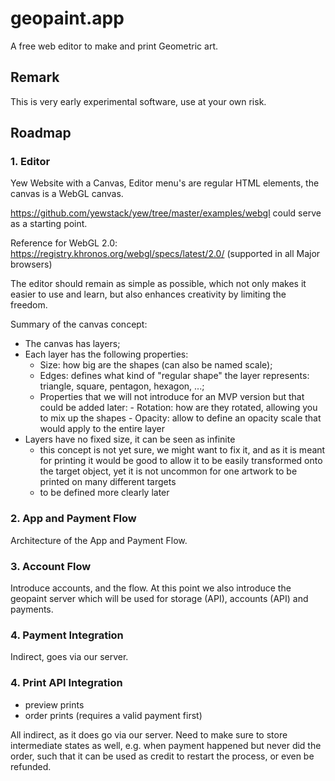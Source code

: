# geopaint.app

A free web editor to make and print Geometric art.

## Remark

This is very early experimental software,
use at your own risk.

## Roadmap

### 1. Editor

Yew Website with a Canvas, Editor menu's are regular HTML elements,
the canvas is a WebGL canvas.

<https://github.com/yewstack/yew/tree/master/examples/webgl> could serve as a starting point.

Reference for WebGL 2.0: <https://registry.khronos.org/webgl/specs/latest/2.0/> (supported in all Major browsers)

The editor should remain as simple as possible, which not only makes it easier to use and learn,
but also enhances creativity by limiting the freedom.

Summary of the canvas concept:

- The canvas has layers;
- Each layer has the following properties:
    - Size: how big are the shapes (can also be named scale);
    - Edges: defines what kind of "regular shape" the layer represents: triangle, square, pentagon, hexagon, ...;
    - Properties that we will not introduce for an MVP version but that could be added later:
           - Rotation: how are they rotated, allowing you to mix up the shapes
           - Opacity: allow to define an opacity scale that would apply to the entire layer
- Layers have no fixed size, it can be seen as infinite
    - this concept is not yet sure, we might want to fix it,
      and as it is meant for printing it would be good to allow it to be easily transformed
      onto the target object, yet it is not uncommon for one artwork to be printed on many
      different targets
    - to be defined more clearly later
    
### 2. App and Payment Flow

Architecture of the App and Payment Flow.

### 3. Account Flow

Introduce accounts, and the flow.
At this point we also introduce the geopaint server which
will be used for storage (API), accounts (API) and payments.

### 4. Payment Integration

Indirect, goes via our server.

### 4. Print API Integration

- preview prints
- order prints (requires a valid payment first)

All indirect, as it does go via our server.
Need to make sure to store intermediate states as well,
e.g. when payment happened but never did the order,
such that it can be used as credit to restart the process,
or even be refunded.
